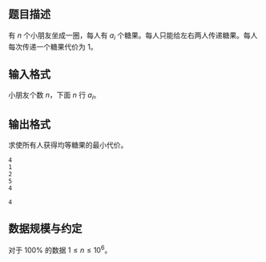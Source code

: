 ## 题目描述

有 $n$ 个小朋友坐成一圈，每人有 $a_i$ 个糖果。每人只能给左右两人传递糖果。每人每次传递一个糖果代价为 $1$。

## 输入格式

小朋友个数 $n$，下面 $n$ 行 $a_i$。

## 输出格式

求使所有人获得均等糖果的最小代价。


```input1
4
1
2
5
4
```


```output1
4
```

## 数据规模与约定

对于 $100\%$ 的数据 $1\le n\le 10^6$。
